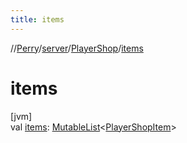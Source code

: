 ```yaml
---
title: items
---
```

//[Perry](../../../index.html)/[server](../index.html)/[PlayerShop](index.html)/[items](items.html)



# items



[jvm]\
val [items](items.html): [MutableList](https://kotlinlang.org/api/latest/jvm/stdlib/kotlin.collections/-mutable-list/index.html)<[PlayerShopItem](../-player-shop-item/index.html)>




